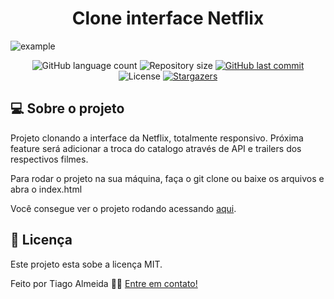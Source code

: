 <h1 align="center">Clone interface Netflix</h1>

![example](https://media.giphy.com/media/bT6nOmr1FC8c8bpJ2U/giphy.gif) 


<p align="center">
  <img alt="GitHub language count" src="https://img.shields.io/github/languages/count/TiagoAlmeida13/Interface-Netflix?color=%2304D361">

  <img alt="Repository size" src="https://img.shields.io/github/repo-size/TiagoAlmeida13/Interface-Netflix">
  
  <a href="https://github.com/tgmarinho/nlw1/commits/master">
    <img alt="GitHub last commit" src="https://img.shields.io/github/last-commit/TiagoAlmeida13/Interface-Netflix">
  </a>

  <img alt="License" src="https://img.shields.io/badge/license-MIT-brightgreen">
   <a href="https://github.com/TiagoAlmeida13/Interface-Netflix/stargazers">
    <img alt="Stargazers" src="https://img.shields.io/github/stars/TiagoAlmeida13/Interface-Netflix?style=social">
  </a>
</p>


## 💻 Sobre o projeto

Projeto clonando a interface da Netflix, totalmente responsivo.
Próxima feature será adicionar a troca do catalogo através de API e trailers dos respectivos filmes.

Para rodar o projeto na sua máquina, faça o git clone ou baixe os arquivos e abra o index.html

Você consegue ver o projeto rodando acessando [aqui][projeto].


## 📝 Licença

Este projeto esta sobe a licença MIT.

Feito por Tiago Almeida 👋🏽 [Entre em contato!](linkedin.com/in/tiago-machadoalmeida/)

[vscode]: https://code.visualstudio.com/
[license]: https://opensource.org/licenses/MIT
[projeto]: https://tiagoalmeida13.github.io/Interface-Netflix/
